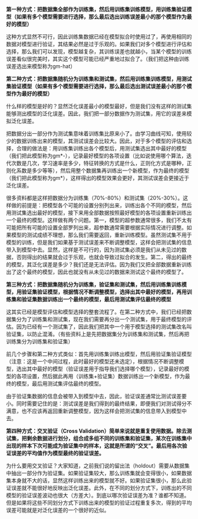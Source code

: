 **第一种方式：把数据集全部作为训练集，然后用训练集训练模型，用训练集验证模型（如果有多个模型需要进行选择，那么最后选出训练误差最小的那个模型作为最好的模型）**

这种方式显然不可行，因此训练集数据已经在模型拟合时使用过了，再使用相同的数据对模型进行验证，其结果必然是过于乐观的。如果我们对多个模型进行评估和选择，那么我们可以发现，模型越复杂，其训练误差也就越小，当某个模型的训练误差看似很完美时，其实这个模型可能已经严重地过拟合了。（我们把这种由训练误差选出来模型称为gm-hat）

**第二种方式：把数据集随机分为训练集和测试集，然后用训练集训练模型，用测试集验证模型（如果有多个模型需要进行选择，那么最后选出测试误差最小的那个模型作为最好的模型）**

什么样的模型是好的？显然泛化误差最小的模型最好，但是我们没有这样的测试集能够测出模型的泛化误差。因此，我们把一部分数据作为测试集，用它的误差来模拟泛化误差。

把数据分出一部分作为测试集意味着训练集比原来小了。由学习曲线可知，使用较少的数据训练出来的模型，其测试误差会比较大。因此，对于多个模型的评估和选择，合理的做法是：用训练集训练出各个模型后，用测试集选出其中最好的模型（我们把此模型称为gm*-），记录最好模型的各项设置（比如说使用哪个算法，迭代次数是几次，学习速率是多少，特征转换的方式是什么，正则化方式是哪种，正则化系数是多少等等），然后用整个数据集再训练出一个新模型，作为最终的模型（我们把此模型称为gm*），这样得出的模型效果会更好，其测试误差会更接近于泛化误差。

很多资料都是这样把数据分为训练集（70%-80%）和测试集（20%-30%）。这样做的前提是：把模型各个可能的设置分别列出来，训练出各个不同的模型，然后用测试集选出最好的模型，接下来用全部数据按照最好模型的各项设置重新训练出一个最终的模型。这样做有两个问题。第一，模型的超参数通常很多，我们不太有可能把所有可能的设置全部罗列出来，超参数通常需要根据实际情况进行调整。如果模型的测试成绩不理想，那么我们需要返回，重新训练模型。虽然测试集不用于模型的训练，但是我们如果基于测试误差来不断调整模型，这样会把测试集的信息带入到模型中去。显然，这样是不可行的，因为测试集必须是我们从未见过的数据，否则得出的结果就会过于乐观，也就会导致过拟合的发生。第二，得出的最终的模型，其泛化误差是多少？我们还是无法评估。因为我们又把全部数据重新训练出了这个最终的模型，因此也就没有从未见过的数据来测试这个最终的模型了。

**第三种方式：把数据集随机分为训练集，验证集和测试集，然后用训练集训练模型，用验证集验证模型，根据情况不断调整模型，选择出其中最好的模型，再用训练集和验证集数据训练出一个最终的模型，最后用测试集评估最终的模型**

这其实已经是模型评估和模型选择的整套流程了。在第二种方式中，我们已经把数据集分为了训练集和测试集，现在我们需要再分出一个测试集，用于最终模型的评估。因为已经有一个测试集了，因此我们把其中一个用于模型选择的测试集改名叫验证集，以防止混淆。（有些资料上是先把数据集分为训练集和测试集，然后再把训练集分为训练集和验证集）

前几个步骤和第二种方式类似：首先用训练集训练出模型，然后用验证集验证模型（注意：这是一个中间过程，此时最好的模型还未选定），根据情况不断调整模型，选出其中最好的模型（验证误差用于指导我们选择哪个模型），记录最好的模型的各项设置，然后据此再用（训练集+验证集）数据训练出一个新模型，作为最终的模型，最后用测试集评估最终的模型。

由于验证集数据的信息会被带入到模型中去，因此，验证误差通常比测试误差要小。同时需要记住的是：测试误差是我们得到的最终结果，即便我们对测试得分不满意，也不应该再返回重新调整模型，因为这样会把测试集的信息带入到模型中去。

**第四种方式：交叉验证（Cross Validation）简单来说就是重复使用数据。除去测试集，把剩余数据进行划分，组合成多组不同的训练集和验证集，某次在训练集中出现的样本下次可能成为验证集中的样本，这就是所谓的“交叉”。最后用各次验证误差的平均值作为模型最终的验证误差。**

为什么要用交叉验证？大家知道，之前我们说的留出法（holdout）需要从数据集中抽出一部分作为验证集。如果验证集较大，那么训练集就会变得很小，如果数据集本身就不大的话，显然这样训练出来的模型就不好。如果验证集很小，那么此验证误差就不能很好地反映出泛化误差。此外，在不同的划分方式下，训练出的不同模型的验证误差波动也很大（方差大）。到底以哪次验证误差为准？谁都不知道。但是如果将这些不同划分方式下训练出来的模型的验证过程重复多次，得到的平均误差可能就是对泛化误差的一个很好的近似。